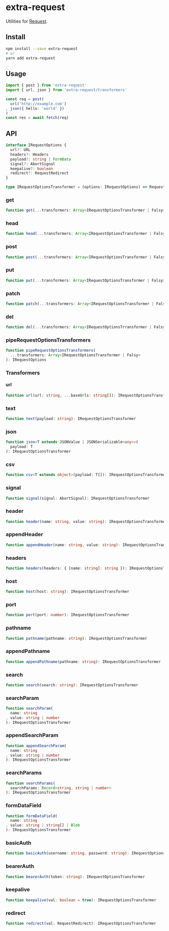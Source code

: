 # extra-request
Utilities for [Request](https://developer.mozilla.org/en-US/docs/Web/API/Request).

## Install
```sh
npm install --save extra-request
# or
yarn add extra-request
```

## Usage
```ts
import { post } from 'extra-request'
import { url, json } from 'extra-request/transformers'

const req = post(
  url('http://example.com')
, json({ hello: 'world' })
)
const res = await fetch(req)
```

## API
```ts
interface IRequestOptions {
  url?: URL
  headers?: Headers
  payload?: string | FormData
  signal?: AbortSignal
  keepalive?: boolean
  redirect?: RequestRedirect
}

type IRequestOptionsTransformer = (options: IRequestOptions) => RequestOptions
```

### get
```ts
function get(...transformers: Array<IRequestOptionsTransformer | Falsy>): Request
```

### head
```ts
function head(...transformers: Array<IRequestOptionsTransformer | Falsy>: Request
```

### post
```ts
function post(...transformers: Array<IRequestOptionsTransformer | Falsy>): Request
```

### put
```ts
function put(...transformers: Array<IRequestOptionsTransformer | Falsy>): Request
```

### patch
```ts
function patch(...transformers: Array<IRequestOptionsTransformer | Falsy>): Request
```

### del
```ts
function del(...transformers: Array<IRequestOptionsTrransformer | Falsy>): Request
```

### pipeRequestOptionsTransformers
```ts
function pipeRequestOptionsTransformers(
  ...transformers: Array<IRequestOptionsTransformer | Falsy>
): IRequestOptions
```

### Transformers
#### url
```ts
function url(url: string, ...baseUrls: string[]): IRequestOptionsTransformer
```

### text
```ts
function text(payload: string): IRequestOptionsTransformer
```

### json
```ts
function json<T extends JSONValue | JSONSerializable<any>>(
  payload: T
): IRequestOptionsTransformer
```

### csv
```ts
function csv<T extends object>(payload: T[]): IRequestOptionsTransformer
```

### signal
```ts
function signal(signal: AbortSignal): IRequestOptionsTransformer
```

### header
```ts
function header(name: string, value: string): IRequestOptionsTransformer
```

### appendHeader
```ts
function appendHeader(name: string, value: string): IRequestOptionsTransformer
```

### headers
```ts
function headers(headers: { [name: string]: string }): IRequestOptionsTransformer
```

### host
```ts
function host(host: string): IRequestOptionsTransformer
```

### port
```ts
function port(port: number): IRequestOptionsTransformer
```

### pathname
```ts
function pathname(pathname: string): IRequestOptionsTransformer
```

### appendPathname
```ts
function appendPathname(pathname: string): IRequestOptionsTransformer
```

### search
```ts
function search(search: string): IRequestOptionsTransformer
```

### searchParam
```ts
function searchParam(
  name: string
, value: string | number
): IRequestOptionsTransformer
```

### appendSearchParam
```ts
function appendSearchParam(
  name: string
, value: string | number
): IRequestOptionsTransformer
```

### searchParams
```ts
function searchParams(
  searchParams: Record<string, string | number>
): IRequestOptionsTransformer
```

### formDataField
```ts
function formDataField(
  name: string
, value: string | string[] | Blob
): IRequestOptionsTransformer
```

### basicAuth
```ts
function basicAuth(username: string, password: string): IRequestOptionsTransformer
```

### bearerAuth
```ts
function bearerAuth(token: string): IRequestOptionsTransformer
```

### keepalive
```ts
function keepalive(val: boolean = true): IRequestOptionsTransformer
```

### redirect
```ts
function redirect(val: RequestRedirect): IRequestOptionsTransformer
```
